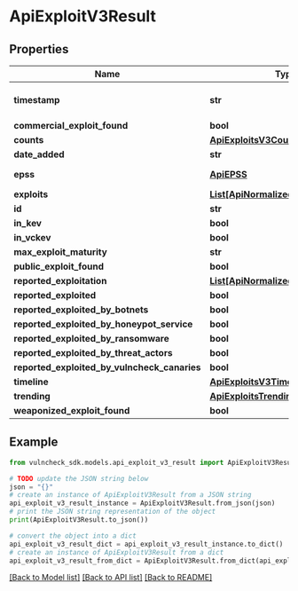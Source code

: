 # ApiExploitV3Result


## Properties

Name | Type | Description | Notes
------------ | ------------- | ------------- | -------------
**timestamp** | **str** | ignore this field when checking for differences/changes | [optional] 
**commercial_exploit_found** | **bool** |  | [optional] 
**counts** | [**ApiExploitsV3Count**](ApiExploitsV3Count.md) |  | [optional] 
**date_added** | **str** |  | [optional] 
**epss** | [**ApiEPSS**](ApiEPSS.md) | exclude EPSS from changelog | [optional] 
**exploits** | [**List[ApiNormalizedExploitV3Entry]**](ApiNormalizedExploitV3Entry.md) |  | [optional] 
**id** | **str** |  | [optional] 
**in_kev** | **bool** |  | [optional] 
**in_vckev** | **bool** |  | [optional] 
**max_exploit_maturity** | **str** |  | [optional] 
**public_exploit_found** | **bool** |  | [optional] 
**reported_exploitation** | [**List[ApiNormalizedReportV3Entry]**](ApiNormalizedReportV3Entry.md) |  | [optional] 
**reported_exploited** | **bool** |  | [optional] 
**reported_exploited_by_botnets** | **bool** |  | [optional] 
**reported_exploited_by_honeypot_service** | **bool** |  | [optional] 
**reported_exploited_by_ransomware** | **bool** |  | [optional] 
**reported_exploited_by_threat_actors** | **bool** |  | [optional] 
**reported_exploited_by_vulncheck_canaries** | **bool** |  | [optional] 
**timeline** | [**ApiExploitsV3Timeline**](ApiExploitsV3Timeline.md) |  | [optional] 
**trending** | [**ApiExploitsTrending**](ApiExploitsTrending.md) |  | [optional] 
**weaponized_exploit_found** | **bool** |  | [optional] 

## Example

```python
from vulncheck_sdk.models.api_exploit_v3_result import ApiExploitV3Result

# TODO update the JSON string below
json = "{}"
# create an instance of ApiExploitV3Result from a JSON string
api_exploit_v3_result_instance = ApiExploitV3Result.from_json(json)
# print the JSON string representation of the object
print(ApiExploitV3Result.to_json())

# convert the object into a dict
api_exploit_v3_result_dict = api_exploit_v3_result_instance.to_dict()
# create an instance of ApiExploitV3Result from a dict
api_exploit_v3_result_from_dict = ApiExploitV3Result.from_dict(api_exploit_v3_result_dict)
```
[[Back to Model list]](../README.md#documentation-for-models) [[Back to API list]](../README.md#documentation-for-api-endpoints) [[Back to README]](../README.md)


